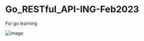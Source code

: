 # Go_RESTful_API-ING-Feb2023
For go learning

![image](https://user-images.githubusercontent.com/61530469/221394823-fdbf36c7-c810-48fc-bf4e-fef390b25c31.png)
